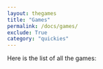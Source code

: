 ```yaml
---
layout: thegames
title: "Games"
permalink: /docs/games/
exclude: True
category: "quickies"
---
```


Here is the list of all the games:
